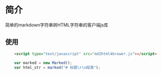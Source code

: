 # 简介

简单的markdown字符串转HTML字符串的客户端js库

## 使用
```html
	<script type="text/javascript" src="md2html4brower.js"></script>
```
```javascript
	var marked = new Marked();
	var html_str = marked("# 标题\r\n段落");
```